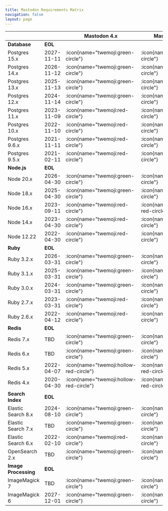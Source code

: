```yaml
---
title: Mastodon Requirements Matrix
navigation: false
layout: page
---
```


|                       |               | **Mastodon 4.x**                   | **Mastodon 4.2-rc1**               | **Mastodon 4.1.7**                 | **Mastodon 4.0.9**                 | **Mastodon 3.5.13**                              | **Mastodon 3.4.10**                              |
|---------------------- |-------------- |------------------------------------|------------------------------------|------------------------------------|------------------------------------|---------------------------------------- |---------------------------------------- |
| **Database**          | **EOL**       |                                    |                                    |                                    |                                    |                                         |                                         |
| Postgres 15.x         | 2027-11-11    | :icon{name="twemoji:green-circle"} | :icon{name="twemoji:green-circle"} | :icon{name="twemoji:green-circle"} | :icon{name="twemoji:green-circle"} | :icon{name="twemoji:white-circle"} | :icon{name="twemoji:white-circle"} |
| Postgres 14.x         | 2026-11-12    | :icon{name="twemoji:green-circle"} | :icon{name="twemoji:green-circle"} | :icon{name="twemoji:green-circle"} | :icon{name="twemoji:green-circle"} | :icon{name="twemoji:green-circle"} | :icon{name="twemoji:white-circle"} |
| Postgres 13.x         | 2025-11-13    | :icon{name="twemoji:green-circle"} | :icon{name="twemoji:green-circle"} | :icon{name="twemoji:green-circle"} | :icon{name="twemoji:green-circle"} | :icon{name="twemoji:green-circle"} | :icon{name="twemoji:green-circle"} |
| Postgres 12.x         | 2024-11-14    | :icon{name="twemoji:green-circle"} | :icon{name="twemoji:green-circle"} | :icon{name="twemoji:green-circle"} | :icon{name="twemoji:green-circle"} | :icon{name="twemoji:green-circle"} | :icon{name="twemoji:green-circle"} |
| Postgres 11.x         | 2023-11-09    | :icon{name="twemoji:red-circle"}   | :icon{name="twemoji:yellow-circle"} | :icon{name="twemoji:green-circle"} | :icon{name="twemoji:green-circle"} | :icon{name="twemoji:green-circle"} | :icon{name="twemoji:green-circle"} |
| Postgres 10.x         | 2022-11-10    | :icon{name="twemoji:red-circle"}   | :icon{name="twemoji:yellow-circle"} | :icon{name="twemoji:hollow-red-circle"} | :icon{name="twemoji:hollow-red-circle"} | :icon{name="twemoji:green-circle"} | :icon{name="twemoji:green-circle"} |
| Postgres 9.6.x        | 2021-11-11    | :icon{name="twemoji:red-circle"}   | :icon{name="twemoji:red-circle"}   | :icon{name="twemoji:red-circle"}   | :icon{name="twemoji:red-circle"}   | :icon{name="twemoji:hollow-red-circle"} | :icon{name="twemoji:green-circle"} |
| Postgres 9.5.x        | 2021-02-11    | :icon{name="twemoji:red-circle"}   | :icon{name="twemoji:red-circle"}   | :icon{name="twemoji:red-circle"}   | :icon{name="twemoji:red-circle"}   | :icon{name="twemoji:hollow-red-circle"} | :icon{name="twemoji:hollow-red-circle"} |
| **Node.js**           | **EOL**       |                                          |                                          |                                          |                                          |                                         |                                         |
| Node 20.x             | 2026-04-30    | :icon{name="twemoji:green-circle"} | :icon{name="twemoji:green-circle"} | :icon{name="twemoji:white-circle"} | :icon{name="twemoji:white-circle"} | :icon{name="twemoji:white-circle"} | :icon{name="twemoji:white-circle"} |
| Node 18.x             | 2025-04-30    | :icon{name="twemoji:green-circle"} | :icon{name="twemoji:green-circle"} | :icon{name="twemoji:red-circle"}   | :icon{name="twemoji:red-circle"}   | :icon{name="twemoji:white-circle"} | :icon{name="twemoji:white-circle"} |
| Node 16.x             | 2023-09-11    | :icon{name="twemoji:red-circle"}   | :icon{name="twemoji:hollow-red-circle"} | :icon{name="twemoji:green-circle"} | :icon{name="twemoji:green-circle"} | :icon{name="twemoji:green-circle"} | :icon{name="twemoji:green-circle"} |
| Node 14.x             | 2023-04-30    | :icon{name="twemoji:red-circle"}   | :icon{name="twemoji:red-circle"}   | :icon{name="twemoji:green-circle"} | :icon{name="twemoji:green-circle"} | :icon{name="twemoji:green-circle"} | :icon{name="twemoji:green-circle"} |
| Node 12.22            | 2022-04-30    | :icon{name="twemoji:red-circle"}   | :icon{name="twemoji:red-circle"}   | :icon{name="twemoji:red-circle"}   | :icon{name="twemoji:red-circle"}   | :icon{name="twemoji:green-circle"} | :icon{name="twemoji:green-circle"} |
| **Ruby**              | **EOL**       |                                         |                                         |                                         |                                         |                                         |                                         |
| Ruby 3.2.x            | 2026-03-31    | :icon{name="twemoji:green-circle"} | :icon{name="twemoji:green-circle"} | :icon{name="twemoji:red-circle"}   | :icon{name="twemoji:white-circle"} | :icon{name="twemoji:white-circle"} | :icon{name="twemoji:white-circle"} |
| Ruby 3.1.x            | 2025-03-31    | :icon{name="twemoji:green-circle"} | :icon{name="twemoji:green-circle"} | :icon{name="twemoji:red-circle"}   | :icon{name="twemoji:red-circle"}   | :icon{name="twemoji:red-circle"}   | :icon{name="twemoji:white-circle"} |
| Ruby 3.0.x            | 2024-03-31    | :icon{name="twemoji:green-circle"} | :icon{name="twemoji:green-circle"} | :icon{name="twemoji:green-circle"} | :icon{name="twemoji:green-circle"} | :icon{name="twemoji:green-circle"} | :icon{name="twemoji:green-circle"} |
| Ruby 2.7.x            | 2023-03-31    | :icon{name="twemoji:red-circle"}   | :icon{name="twemoji:red-circle"}   | :icon{name="twemoji:green-circle"} | :icon{name="twemoji:green-circle"} | :icon{name="twemoji:green-circle"} | :icon{name="twemoji:green-circle"} |
| Ruby 2.6.x            | 2022-04-12    | :icon{name="twemoji:red-circle"}   | :icon{name="twemoji:red-circle"}   | :icon{name="twemoji:red-circle"}   | :icon{name="twemoji:red-circle"}   | :icon{name="twemoji:yellow-circle"} | :icon{name="twemoji:green-circle"} |
| **Redis**             | **EOL**       |                                         |                                         |                                         |                                         |                                         |                                         |
| Redis 7.x             | TBD           | :icon{name="twemoji:green-circle"} | :icon{name="twemoji:green-circle"} | :icon{name="twemoji:green-circle"} | :icon{name="twemoji:green-circle"} | :icon{name="twemoji:white-circle"} | :icon{name="twemoji:white-circle"} |
| Redis 6.x             | TBD           | :icon{name="twemoji:green-circle"} | :icon{name="twemoji:green-circle"} | :icon{name="twemoji:green-circle"} | :icon{name="twemoji:green-circle"} | :icon{name="twemoji:green-circle"} | :icon{name="twemoji:white-circle"} |
| Redis 5.x             | 2022-04-07    | :icon{name="twemoji:hollow-red-circle"} | :icon{name="twemoji:hollow-red-circle"} | :icon{name="twemoji:hollow-red-circle"} | :icon{name="twemoji:green-circle"} | :icon{name="twemoji:green-circle"} | :icon{name="twemoji:green-circle"} |
| Redis 4.x             | 2020-04-30    | :icon{name="twemoji:hollow-red-circle"} | :icon{name="twemoji:hollow-red-circle"} | :icon{name="twemoji:hollow-red-circle"} | :icon{name="twemoji:hollow-red-circle"} | :icon{name="twemoji:green-circle"} | :icon{name="twemoji:green-circle"} |
| **Search Index**      | **EOL**       |                                         |                                         |                                         |                                         |                                         |                                         |
| Elastic Search 8.x    | 2024-08-10    | :icon{name="twemoji:green-circle"} | :icon{name="twemoji:red-circle"}   | :icon{name="twemoji:red-circle"}   | :icon{name="twemoji:red-circle"}   | :icon{name="twemoji:red-circle"}   | :icon{name="twemoji:white-circle"} |
| Elastic Search 7.x    | TBD           | :icon{name="twemoji:green-circle"} | :icon{name="twemoji:green-circle"} | :icon{name="twemoji:green-circle"} | :icon{name="twemoji:green-circle"} | :icon{name="twemoji:green-circle"} | :icon{name="twemoji:green-circle"} |
| Elastic Search 6.x    | 2022-02-10    | :icon{name="twemoji:red-circle"}   | :icon{name="twemoji:red-circle"}   | :icon{name="twemoji:red-circle"}   | :icon{name="twemoji:red-circle"}   | :icon{name="twemoji:red-circle"}   | :icon{name="twemoji:green-circle"} |
| OpenSearch 2.x        | TBD           | :icon{name="twemoji:green-circle"} | :icon{name="twemoji:green-circle"} | :icon{name="twemoji:green-circle"} | :icon{name="twemoji:red-circle"}   | :icon{name="twemoji:white-circle"} | :icon{name="twemoji:white-circle"} |
| **Image Processing**  | **EOL**       |                                         |                                         |                                         |                                         |                                         |                                         |
| ImageMagick 7         | TBD           | :icon{name="twemoji:green-circle"} | :icon{name="twemoji:green-circle"} | :icon{name="twemoji:green-circle"} | :icon{name="twemoji:green-circle"} | :icon{name="twemoji:green-circle"} | :icon{name="twemoji:green-circle"} |
| ImageMagick 6         | 2027-12-01    | :icon{name="twemoji:green-circle"} | :icon{name="twemoji:green-circle"} | :icon{name="twemoji:green-circle"} | :icon{name="twemoji:green-circle"} | :icon{name="twemoji:green-circle"} | :icon{name="twemoji:green-circle"} |
